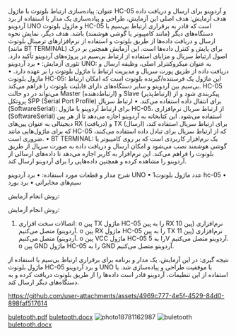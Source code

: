 عنوان: 
پیاده‌سازی ارتباط بلوتوث با ماژول HC-05 و آردوینو برای ارسال و دریافت داده
هدف آزمایش:
هدف اصلی این آزمایش، طراحی و پیاده‌سازی یک مدار با استفاده از برد آردوینو UNO و ماژول بلوتوث HC-05 است که قادر به برقراری ارتباط بی‌سیم با دستگاه‌های دیگر (مانند کامپیوتر یا گوشی هوشمند) باشد. 
هدف دیگر، نمایش نحوه ارسال و دریافت داده‌ها از طریق بلوتوث و استفاده از نرم‌افزارهای ترمینال بلوتوث (مانند BT TERMINAL) برای پایش و کنترل داده‌ها است.  این آزمایش همچنین بر درک اصول ارتباط سریال و مزایای استفاده از ارتباط بی‌سیم در پروژه‌های آردوینو تأکید دارد.
تئوری آزمایش:
•	برد آردوینو UNO: به عنوان میکروکنترلر اصلی، وظیفه ارسال و دریافت داده از طریق پورت سریال و مدیریت ارتباط با ماژول بلوتوث را بر عهده دارد.
•	ماژول بلوتوث HC-05: این ماژول یک فرستنده/گیرنده بلوتوث است که امکان ارتباط بی‌سیم بین آردوینو و سایر دستگاه‌های دارای قابلیت بلوتوث را فراهم می‌کند. HC-05 می‌تواند در دو حالت Master (ارتباط‌دهنده) و Slave (ارتباط‌پذیر) پیکربندی شود و از پروتکل SPP (Serial Port Profile) برای انتقال داده استفاده می‌کند.
•	ارتباط سریال (SoftwareSerial): برای ارتباط آردوینو با ماژول HC-05، از ارتباط سریال نرم‌افزاری (SoftwareSerial) استفاده می‌شود. این کتابخانه به آردوینو اجازه می‌دهد تا از هر پین دیجیتالی به عنوان پین‌های RX (دریافت) و TX (ارسال) برای ارتباط سریال استفاده کند، که برای ماژول‌هایی مانند HC-05 که از ارتباط سریال برای تبادل داده استفاده می‌کنند، ضروری است.
•	BT TERMINAL: یک نرم‌افزار کاربردی است که بر روی کامپیوتر یا گوشی هوشمند نصب می‌شود و امکان ارسال و دریافت داده به صورت سریال از طریق بلوتوث را فراهم می‌کند. این نرم‌افزار به کاربر اجازه می‌دهد تا داده‌های ارسالی از آردوینو را مشاهده کرده و همچنین داده‌هایی را برای آردوینو ارسال کند.

شرح مدار و قطعات مورد استفاده:
•	برد آردوینو UNO
•	1عدد ماژول بلوتوث hc-05
•	سیم‌های مخابراتی
•	برد بورد

روش انجام آزمایش:

روش انجام آزمایش:
1.	اتصالات سخت افزاری:
o	پین TX ماژول HC-05 را به پین RX نرم‌افزاری (پین 10 آردوینو) متصل می‌کنیم.
o	پین RX ماژول HC-05 را به پین TX نرم‌افزاری (پین 11 آردوینو) متصل می‌کنیم.
o	پین VCC ماژول HC-05 را به 5V آردوینو متصل می‌کنیم.
o	پین GND ماژول HC-05 را به GND آردوینو متصل می‌کنیم.

نتیجه گیری:
در این آزمایش، یک مدار و برنامه برای برقراری ارتباط بی‌سیم با استفاده از ماژول بلوتوث HC-05 و برد آردوینو UNO با موفقیت طراحی و پیاده‌سازی شد. با استفاده از این تنظیمات، آردوینو قادر است داده‌ها را از طریق بلوتوث دریافت کرده و به دستگاه‌های دیگر ارسال کند.


https://github.com/user-attachments/assets/4969c777-4e5f-4529-84d0-898faf517614

[buletooth.pdf](https://github.com/user-attachments/files/20470261/buletooth.pdf)
[buletooth.docx](https://github.com/user-attachments/files/20470256/buletooth.docx)
![photo18781162987](https://github.com/user-attachments/assets/a2392a59-b3df-4e9b-b3ea-0295ec78659d)
![buletooth](https://github.com/user-attachments/assets/69fcfa7d-aa4c-4831-97ba-3c6e16e35e51)
[buletooth.docx](https://github.com/user-attachments/files/20470182/buletooth.docx)
